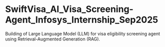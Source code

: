 # SwiftVisa_AI_Visa_Screening-Agent_Infosys_Internship_Sep2025
Building of Large Language Model (LLM) for visa eligibility screening agent using Retrieval-Augmented Generation (RAG).  
